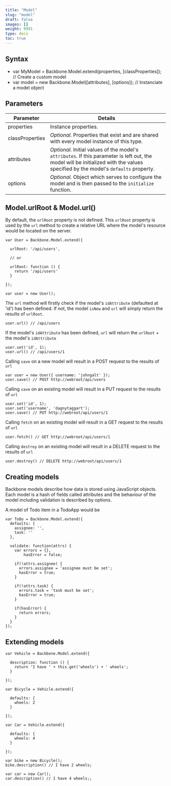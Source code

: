 ```yaml
---
title: "Model"
slug: "model"
draft: false
images: []
weight: 9991
type: docs
toc: true
---
```


## Syntax
- var MyModel = Backbone.Model.extend(properties, [classProperties]); // Create a custom model
- var model = new Backbone.Model([attributes], [options]); // Instanciate a model object




## Parameters
| Parameter | Details |
| ------ | ------ |
| properties | Instance properties.   |
| classProperties | _Optional._ Properties that exist and are shared with every model instance of this type.   |
| attributes | _Optional._ Initial values of the model's `attributes`. If this parameter is left out, the model will be initialized with the values specified by the model's `defaults` property.|
| options | _Optional._ Object which serves to configure the model and is then passed to the `initialize` function.  |

## Model.urlRoot & Model.url()
By default, the `urlRoot` property is not defined. This `urlRoot` property is used by the `url` method to create a relative URL where the model's resource would be located on the server.

    var User = Backbone.Model.extend({
      
      urlRoot: '/api/users',
  
      // or
  
      urlRoot: function () {
        return '/api/users'
      }
      
    });
    
    var user = new User();

The `url` method will firstly check if the model's `idAttribute` (defaulted at 'id') has been defined. If not, the model `isNew` and `url` will simply return the results of `urlRoot`.

    user.url() // /api/users

If the model's `idAttribute` has been defined, `url` will return the `urlRoot` + the model's `idAttribute`

    user.set('id', 1);
    user.url() // /api/users/1

Calling `save` on a new model will result in a POST request to the results of `url`

    var user = new User({ username: 'johngalt' });
    user.save() // POST http://webroot/api/users

Calling `save` on an existing model will result in a PUT request to the results of `url`
    
    user.set('id', 1);
    user.set('username', 'dagnytaggart');
    user.save() // PUT http://webroot/api/users/1

Calling `fetch` on an existing model will result in a GET request to the results of `url`

    user.fetch() // GET http://webroot/api/users/1

Calling `destroy` on an existing model will result in a DELETE request to the results of `url`

    user.destroy() // DELETE http://webroot/api/users/1

## Creating models
Backbone models describe how data is stored using JavaScript objects. Each model is a hash of fields called attributes and the behaviour of the model including validation is described by options.

A model of Todo item in a TodoApp would be


    var ToDo = Backbone.Model.extend({
      defaults: {
        assignee: '',
        task: ''
      },

      validate: function(attrs) {
        var errors = {},
            hasError = false;

        if(!attrs.assignee) {
          errors.assignee = 'assignee must be set';
          hasError = true;
        }

        if(!attrs.task) {
          errors.task = 'task must be set';
          hasError = true;
        }

        if(hasError) {
          return errors;
        }
      }
    });



## Extending models
    var Vehicle = Backbone.Model.extend({
      
      description: function () {
        return 'I have ' + this.get('wheels') + ' wheels';
      }
      
    });
    
    var Bicycle = Vehicle.extend({
      
      defaults: {
        wheels: 2
      }
      
    });
    
    var Car = Vehicle.extend({
      
      defaults: {
        wheels: 4
      }
      
    });
    
    var bike = new Bicycle();
    bike.description() // I have 2 wheels;
    
    var car = new Car();
    car.description() // I have 4 wheels;;

